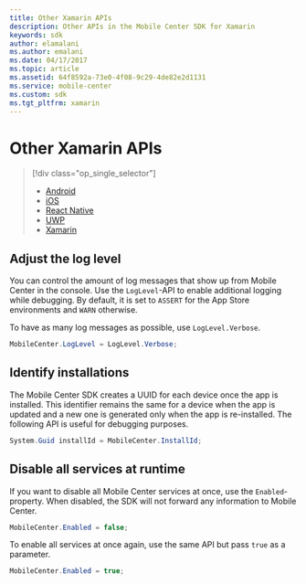 ```yaml
---
title: Other Xamarin APIs
description: Other APIs in the Mobile Center SDK for Xamarin
keywords: sdk
author: elamalani
ms.author: emalani
ms.date: 04/17/2017
ms.topic: article
ms.assetid: 64f8592a-73e0-4f08-9c29-4de82e2d1131
ms.service: mobile-center
ms.custom: sdk
ms.tgt_pltfrm: xamarin
---
```


# Other Xamarin APIs

> [!div class="op_single_selector"]
> * [Android](android.md)
> * [iOS](ios.md)
> * [React Native](react-native.md)
> * [UWP](uwp.md)
> * [Xamarin](xamarin.md)

## Adjust the log level

You can control the amount of log messages that show up from Mobile Center in the console. Use the `LogLevel`-API to enable additional logging while debugging. By default, it is set to `ASSERT` for the App Store environments and `WARN` otherwise.

To have as many log messages as possible, use `LogLevel.Verbose`.

```csharp
MobileCenter.LogLevel = LogLevel.Verbose;
```

## Identify installations

The Mobile Center SDK creates a UUID for each device once the app is installed. This identifier remains the same for a device when the app is updated and a new one is generated only when the app is re-installed. The following API is useful for debugging purposes.

```csharp
System.Guid installId = MobileCenter.InstallId;
```

## Disable all services at runtime

If you want to disable all Mobile Center services at once, use the `Enabled`-property. When disabled, the SDK will not forward any information to Mobile Center.

```csharp
MobileCenter.Enabled = false;
```

To enable all services at once again, use the same API but pass `true` as a parameter.

```csharp
MobileCenter.Enabled = true;
```
